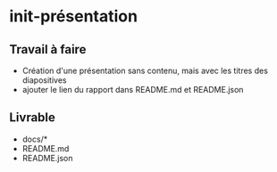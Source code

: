 # init-présentation

## Travail à faire

- Création d'une présentation sans contenu, mais avec les titres des diapositives
- ajouter le lien du rapport dans README.md et README.json

## Livrable

- docs/*
- README.md
- README.json


